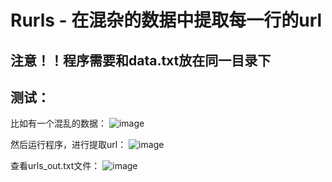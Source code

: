 # Rurls - 在混杂的数据中提取每一行的url

## 注意！！程序需要和data.txt放在同一目录下

## 测试：
比如有一个混乱的数据：
![image](https://github.com/soryecker/Rurls/assets/46450756/007004ea-ce97-4829-9d44-ad5ff370ab86)

然后运行程序，进行提取url：
![image](https://github.com/soryecker/Rurls/assets/46450756/59e49188-102d-42f2-9a85-31386d1d98c5)

查看urls_out.txt文件：
![image](https://github.com/soryecker/Rurls/assets/46450756/cf353fa7-b415-4b75-8b89-5677bcdec5f4)
